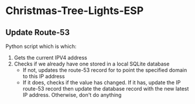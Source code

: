 # Christmas-Tree-Lights-ESP

## Update Route-53

Python script which is which:

1. Gets the current IPV4 address
1. Checks if we already have one stored in a local SQLite database
    - If not, updates the route-53 record for to point the specified domain to this IP address
    - If it does, checks if the value has changed. If it has, update the IP route-53 record then update the database record with the new latest IP address. Otherwise, don't do anything
